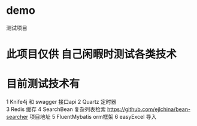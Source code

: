 # demo
测试项目
# 此项目仅供 自己闲暇时测试各类技术
# 目前测试技术有
1 Knife4j   和  swagger  接口api 
2 Quartz  定时器  
3 Redis  缓存
4 SearchBean  复杂列表检索  https://github.com/ejlchina/bean-searcher  项目地址 
5 FluentMybatis  orm框架
6 easyExcel 导入
